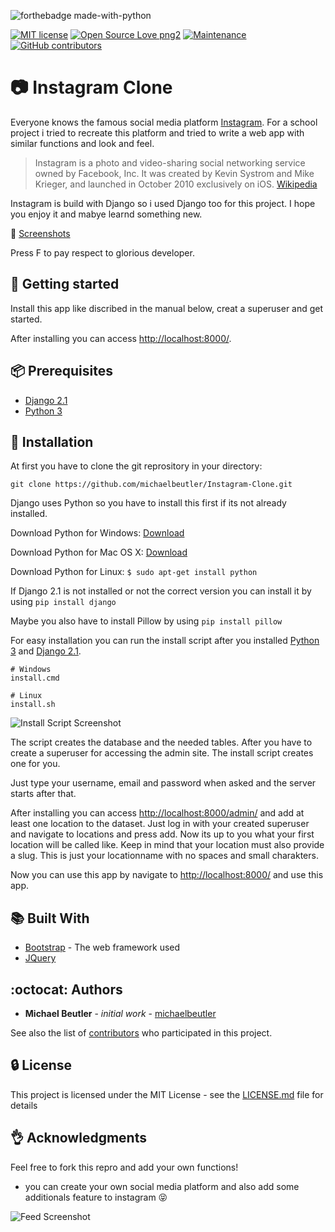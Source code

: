 ![forthebadge made-with-python](http://ForTheBadge.com/images/badges/made-with-python.svg)

[![MIT license](https://img.shields.io/badge/License-MIT-blue.svg)](https://lbesson.mit-license.org/)
[![Open Source Love png2](https://badges.frapsoft.com/os/v2/open-source.png?v=103)](https://github.com/ellerbrock/open-source-badges/)
[![Maintenance](https://img.shields.io/badge/Maintained%3F-yes-green.svg)](https://GitHub.com/michaelbeutler/Instagram-Clone/graphs/commit-activity)
[![GitHub contributors](https://img.shields.io/github/contributors/michaelbeutler/Instagram-Clone.svg)](https://GitHub.com/michaelbeutler/Instagram-Clone/graphs/contributors/)

#  :camera: Instagram Clone

Everyone knows the famous social media platform [Instagram](https://instagram.com). For a school project i tried to recreate this platform and tried to write a web app with similar functions and look and feel.

> Instagram is a photo and video-sharing social networking service owned by Facebook, Inc. It was created by Kevin Systrom and Mike Krieger, and launched in October 2010 exclusively on iOS.
[Wikipedia](https://en.wikipedia.org/wiki/Instagram)

Instagram is build with Django so i used Django too for this project. I hope you enjoy it and mabye learnd something new.

:mag_right: [Screenshots](https://github.com/michaelbeutler/Instagram-Clone/blob/master/sreenshots/screenshots.md)

Press F to pay respect to glorious developer.

## :checkered_flag: Getting started
Install this app like discribed in the manual below, creat a superuser and get started.

After installing you can access [http://localhost:8000/](http://localhost:8000/).

## :package: Prerequisites

* [Django 2.1](https://www.djangoproject.com/)
* [Python 3](https://www.python.org)

## :rocket: Installation
At first you have to clone the git reprository in your directory:
```
git clone https://github.com/michaelbeutler/Instagram-Clone.git
```

Django uses Python so you have to install this first if its not already installed.

Download Python for Windows: [Download](https://www.python.org/downloads/windows/)

Download Python for Mac OS X: [Download](https://www.python.org/downloads/mac-osx/)

Download Python for Linux: `$ sudo apt-get install python`


If Django 2.1 is not installed or not the correct version you can install it by using `pip install django`

Maybe you also have to install Pillow by using `pip install pillow`

For easy installation you can run the install script after you installed [Python 3](https://www.python.org) and [Django 2.1](https://www.djangoproject.com/).

```
# Windows
install.cmd

# Linux
install.sh
```
![Install Script Screenshot](https://github.com/michaelbeutler/Instagram-Clone/blob/master/sreenshots/install.cmd.jpg)

The script creates the database and the needed tables. After you have to create a superuser for accessing the admin site. The install script creates one for you.

Just type your username, email and password when asked and the server starts after that.

After installing you can access [http://localhost:8000/admin/](http://localhost:8000/admin/) and add at least one location to the dataset. Just log in with your created superuser and navigate to locations and press add. Now its up to you what your first location will be called like. Keep in mind that your location must also provide a slug. This is just your locationname with no spaces and small charakters.

Now you can use this app by navigate to [http://localhost:8000/](http://localhost:8000/) and use this app.

## :books: Built With

* [Bootstrap](https://getbootstrap.com/) - The web framework used
* [JQuery](https://jquery.com/)

## :octocat: Authors
* **Michael Beutler** - *initial work* - [michaelbeutler](https://github.com/michaelbeutler)

See also the list of [contributors](https://github.com/michaelbeutler/Instagram-Clone/graphs/contributors) who participated in this project.

## :lock: License
This project is licensed under the MIT License - see the [LICENSE.md](https://github.com/michaelbeutler/Instagram-Clone/blob/master/LICENSE) file for details
      
## :ok_hand: Acknowledgments
Feel free to fork this repro and add your own functions!
* you can create your own social media platform and also add some additionals feature to instagram :stuck_out_tongue_closed_eyes:


![Feed Screenshot](https://github.com/michaelbeutler/Instagram-Clone/blob/master/sreenshots/feed.jpg)
